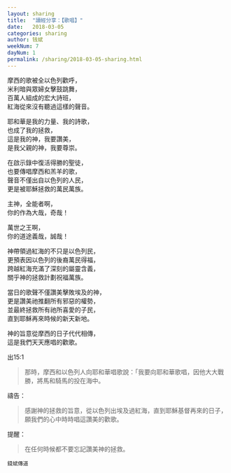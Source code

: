 ```yaml
---
layout: sharing
title:  "讀經分享：【歌唱】"
date:   2018-03-05
categories: sharing
author: 钱斌
weekNum: 7
dayNum: 1
permalink: /sharing/2018-03-05-sharing.html
---
```


摩西的歌被全以色列歡呼，    
米利暗與眾婦女擊鼓跳舞，    
百萬人組成的宏大詩班，    
紅海從來沒有聽過這樣的聲音。

耶和華是我的力量、我的詩歌，    
也成了我的拯救，    
這是我的神，我要讚美，    
是我父親的神，我要尊崇。

在啟示錄中復活得勝的聖徒，    
也要傳唱摩西和羔羊的歌，     
聲音不僅出自以色列的人民，    
更是被耶穌拯救的萬民萬族。

主神，全能者啊，    
你的作為大哉，奇哉！

萬世之王啊，    
你的道途義哉，誠哉！

神帶領過紅海的不只是以色列民，    
更預表因以色列的後裔萬民得福，    
跨越紅海充滿了深刻的屬靈含義，    
關乎神的拯救計劃祝福萬族。

當日的歌聲不僅讚美擊敗埃及的神，    
更是讚美祂推翻所有邪惡的權勢，    
並最終拯救所有祂所喜愛的子民，    
直到耶穌再來時候的新天新地。

神的旨意從摩西的日子代代相傳，    
這是我們天天應唱的歡歌。

出15:1 
> 那時，摩西和以色列人向耶和華唱歌說：「我要向耶和華歌唱，因他大大戰勝，將馬和騎馬的投在海中。

禱告：
> 感謝神的拯救的旨意，從以色列出埃及過紅海，直到耶穌基督再來的日子，願我們的心中時時唱這讚美的歡歌。

提醒： 
> 在任何時候都不要忘記讚美神的拯救。

`錢斌傳道`
